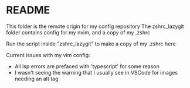 # README
This folder is the remote origin for my config repository
The zshrc_lazygit folder contains config for my nvim, and a copy of my .zshrc

Run the script inside "zshrc_lazygit" to make a copy of my .zshrc here

Current issues with my vim config:

- All lsp errors are prefaced with 'typescript' for some reason
- I wasn't seeing the warning that I usually see in VSCode for images needing an alt tag
